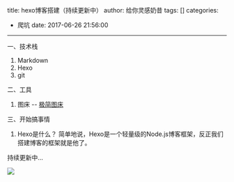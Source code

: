 title: hexo博客搭建（持续更新中）
author: 给你灵感奶昔
tags: []
categories:
  - 爬坑
date: 2017-06-26 21:56:00
---
一、技术栈
 1. Markdown
 2. Hexo
 3. git
 
二、工具
 1. 图床 -- [极简图床](https://jiantuku.com/)
 
三、开始搞事情
1. Hexo是什么？
简单地说，Hexo是一个轻量级的Node.js博客框架，反正我们搭建博客的框架就是他了。


持续更新中...

<!--more-->
![](https://cdn.zhengxiangling.com/59551e572a02a.jpg)